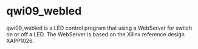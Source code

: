 # qwi09_webled
 qwi09_webled is a LED control program that using a WebServer for switch on or off a LED. The WebServer is based on the Xilinx reference design XAPP1026. 
